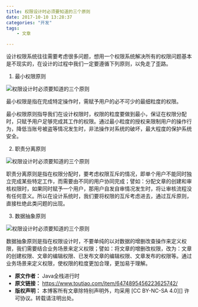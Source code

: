 ```yaml
---
title: 权限设计时必须要知道的三个原则
date: 2017-10-10 13:28:37
categories: "开发"
tags:
	- 文章

---
```


设计权限系统往往需要考虑很多问题，想用一个权限系统解决所有的权限问题基本是不现实的，在设计的过程中我们一定要遵循下列原则，以免走了歪路。

1. 最小权限原则

![权限设计时必须要知道的三个原则][JMJF-AAJI-UJVJ.jpg]

最小权限是指在完成特定操作时，需赋予用户的必不可少的最细粒度的权限。

最小权限原则指导我们在设计权限时，权限的粒度要做到最小，保证在权限分配时，只赋予用户足够完成其工作的权限。通过最小粒度的授权来限制用户的操作行为，降低当账号被盗等情况发生时，非法操作对系统的破坏，最大程度的保护系统安全。

2. 职责分离原则

![权限设计时必须要知道的三个原则][QMBA-IJBF-2MIQ.jpg]

职责分离原则是指在权限分配时，要考虑权限互斥的情况，即单个用户不能同时独立完成某些特定工作，而需要由不同的用户协同完成；譬如：分配文章的创建和审核权限时，如果同时赋予一个用户，那用户自发自审情况发生时，将让审核流程没有任何意义。所以在设计系统时，我们要将权限的互斥考虑进去，通过互斥原则，直接杜绝此类问题的出现。

3. 数据抽象原则

![权限设计时必须要知道的三个原则][3A7F-Y2JE-EZ7J.jpg]

数据抽象原则是指在权限设计时，不要单纯的以对数据的增删改查操作来定义权限，我们需要结合业务场景来定义权限；譬如：将文章的增删改权限，改为：文章的创建权限、文章的编辑权限、已发布文章的编辑权限、文章发布的权限等。通过业务场景来定义权限，使权限的粒度更加合理，更加易于理解。


[JMJF-AAJI-UJVJ.jpg]: /pro/os/crawler/JMJF-AAJI-UJVJ.jpg
[QMBA-IJBF-2MIQ.jpg]: /pro/os/crawler/QMBA-IJBF-2MIQ.jpg
[3A7F-Y2JE-EZ7J.jpg]: /pro/os/crawler/3A7F-Y2JE-EZ7J.jpg
 *  **原文作者：** Java全栈进行时
 *  **原文链接：** https://www.toutiao.com/item/6474895456223625742/
 *  **版权声明：** 本博客所有文章除特别声明外，均采用 [CC BY-NC-SA 4.0][] 许可协议。转载请注明出处。